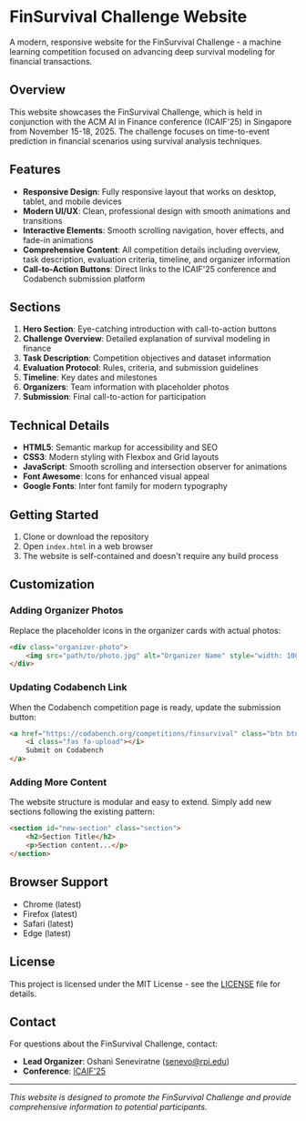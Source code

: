# FinSurvival Challenge Website

A modern, responsive website for the FinSurvival Challenge - a machine learning competition focused on advancing deep survival modeling for financial transactions.

## Overview

This website showcases the FinSurvival Challenge, which is held in conjunction with the ACM AI in Finance conference (ICAIF'25) in Singapore from November 15-18, 2025. The challenge focuses on time-to-event prediction in financial scenarios using survival analysis techniques.

## Features

- **Responsive Design**: Fully responsive layout that works on desktop, tablet, and mobile devices
- **Modern UI/UX**: Clean, professional design with smooth animations and transitions
- **Interactive Elements**: Smooth scrolling navigation, hover effects, and fade-in animations
- **Comprehensive Content**: All competition details including overview, task description, evaluation criteria, timeline, and organizer information
- **Call-to-Action Buttons**: Direct links to the ICAIF'25 conference and Codabench submission platform

## Sections

1. **Hero Section**: Eye-catching introduction with call-to-action buttons
2. **Challenge Overview**: Detailed explanation of survival modeling in finance
3. **Task Description**: Competition objectives and dataset information
4. **Evaluation Protocol**: Rules, criteria, and submission guidelines
5. **Timeline**: Key dates and milestones
6. **Organizers**: Team information with placeholder photos
7. **Submission**: Final call-to-action for participation

## Technical Details

- **HTML5**: Semantic markup for accessibility and SEO
- **CSS3**: Modern styling with Flexbox and Grid layouts
- **JavaScript**: Smooth scrolling and intersection observer for animations
- **Font Awesome**: Icons for enhanced visual appeal
- **Google Fonts**: Inter font family for modern typography

## Getting Started

1. Clone or download the repository
2. Open `index.html` in a web browser
3. The website is self-contained and doesn't require any build process

## Customization

### Adding Organizer Photos
Replace the placeholder icons in the organizer cards with actual photos:

```html
<div class="organizer-photo">
    <img src="path/to/photo.jpg" alt="Organizer Name" style="width: 100%; height: 100%; object-fit: cover; border-radius: 50%;">
</div>
```

### Updating Codabench Link
When the Codabench competition page is ready, update the submission button:

```html
<a href="https://codabench.org/competitions/finsurvival" class="btn btn-primary">
    <i class="fas fa-upload"></i>
    Submit on Codabench
</a>
```

### Adding More Content
The website structure is modular and easy to extend. Simply add new sections following the existing pattern:

```html
<section id="new-section" class="section">
    <h2>Section Title</h2>
    <p>Section content...</p>
</section>
```

## Browser Support

- Chrome (latest)
- Firefox (latest)
- Safari (latest)
- Edge (latest)

## License

This project is licensed under the MIT License - see the [LICENSE](LICENSE) file for details.

## Contact

For questions about the FinSurvival Challenge, contact:
- **Lead Organizer**: Oshani Seneviratne (senevo@rpi.edu)
- **Conference**: [ICAIF'25](https://icaif25.org)

---

*This website is designed to promote the FinSurvival Challenge and provide comprehensive information to potential participants.*
